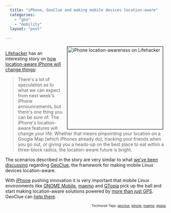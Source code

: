 ```yaml
---
  title: "iPhone, GeoClue and making mobile devices location-aware"
  categories: 
    - "geo"
    - "mobility"
  layout: "post"

---
```

<p>
<a href="https://d2vqpl3tx84ay5.cloudfront.net/lifehacker-iphone-location.png"><img src="https://d2vqpl3tx84ay5.cloudfront.net/lifehacker-iphone-location-tm.jpg" height="259" width="300" border="1" align="right" hspace="8" vspace="4" alt="iPhone location-awareness on Lifehacker" title="iPhone location-awareness on Lifehacker" /></a>
<br /><a href="http://lifehacker.com/">Lifehacker</a> has an interesting story on <a href="http://lifehacker.com/395171/how-your-location+aware-iphone-will-change-your-life">how location-aware iPhone will change things</a>:
</p><blockquote>
There's a lot of speculation as to what we can expect from next week's iPhone announcements, but there's one thing you can be sure of: The iPhone's location-aware features will change your life. Whether that means pinpointing your location on a Google Map (which iPhones already do), tracking your friends when you go out, or giving you a heads-up on the best place to eat within a three-block radius, the location-aware future is bright.
</blockquote><p>
The scenarios described in the story are very similar to what <a href="http://www.freedesktop.org/wiki/Software/GeoClue#head-32194acec6df299bec227dd0838960febe2d853b">we've been discussing</a> regarding <a href="http://geoclue.freedesktop.org/">GeoClue</a>, the framework for making mobile Linux devices location-aware.
</p><p>
With <a href="http://gizmodo.com/384232/more-iphone-2-details-3g-gps-back-in-glossy-black-and-a-little-fatter">iPhone</a> pushing innovation it is very important that mobile Linux environments like <a href="http://www.gnome.org/mobile/">GNOME Mobile</a>, <a href="http://maemo.org/">maemo</a> and <a href="http://qtopia.net/modules/devices/">QTopia</a> pick up the ball and start making location-aware solutions powered by <a href="http://highearthorbit.com/why-the-iphone-doesnt-need-gps/">more than just GPS</a>. GeoClue can <a href="http://folks.o-hand.com/~jku/geoclue-docs/">help there</a>.
</p>
<p style="text-align:right;font-size:10px;">Technorati Tags: <a href="http://www.technorati.com/tag/geoclue">geoclue</a>, <a href="http://www.technorati.com/tag/iphone">iphone</a>, <a href="http://www.technorati.com/tag/maemo">maemo</a>, <a href="http://www.technorati.com/tag/qtopia">qtopia</a></p>
